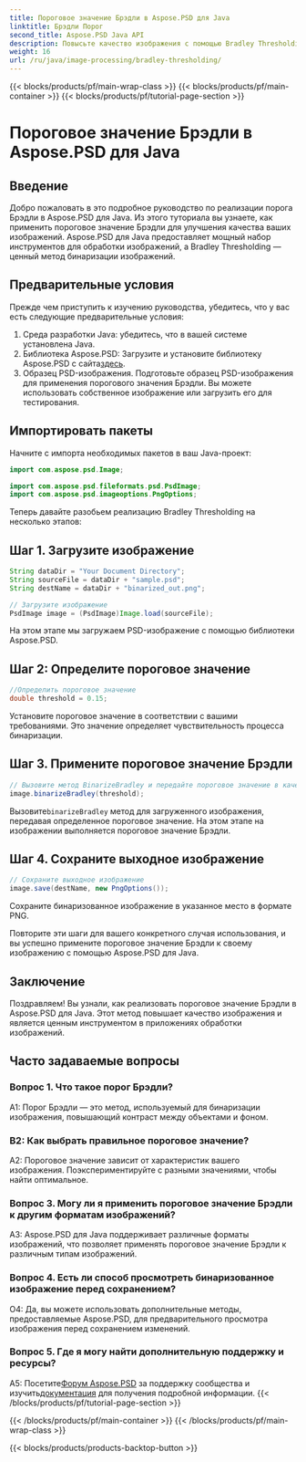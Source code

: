 ```yaml
---
title: Пороговое значение Брэдли в Aspose.PSD для Java
linktitle: Брэдли Порог
second_title: Aspose.PSD Java API
description: Повысьте качество изображения с помощью Bradley Thresholding в Aspose.PSD для Java. Следуйте нашему пошаговому руководству для эффективной бинаризации изображений.
weight: 16
url: /ru/java/image-processing/bradley-thresholding/
---
```


{{< blocks/products/pf/main-wrap-class >}}
{{< blocks/products/pf/main-container >}}
{{< blocks/products/pf/tutorial-page-section >}}

# Пороговое значение Брэдли в Aspose.PSD для Java

## Введение

Добро пожаловать в это подробное руководство по реализации порога Брэдли в Aspose.PSD для Java. Из этого туториала вы узнаете, как применить пороговое значение Брэдли для улучшения качества ваших изображений. Aspose.PSD для Java предоставляет мощный набор инструментов для обработки изображений, а Bradley Thresholding — ценный метод бинаризации изображений.

## Предварительные условия

Прежде чем приступить к изучению руководства, убедитесь, что у вас есть следующие предварительные условия:

1. Среда разработки Java: убедитесь, что в вашей системе установлена Java.
2.  Библиотека Aspose.PSD: Загрузите и установите библиотеку Aspose.PSD с сайта[здесь](https://releases.aspose.com/psd/java/).
3. Образец PSD-изображения. Подготовьте образец PSD-изображения для применения порогового значения Брэдли. Вы можете использовать собственное изображение или загрузить его для тестирования.

## Импортировать пакеты

Начните с импорта необходимых пакетов в ваш Java-проект:

```java
import com.aspose.psd.Image;

import com.aspose.psd.fileformats.psd.PsdImage;
import com.aspose.psd.imageoptions.PngOptions;
```

Теперь давайте разобьем реализацию Bradley Thresholding на несколько этапов:

## Шаг 1. Загрузите изображение

```java
String dataDir = "Your Document Directory";
String sourceFile = dataDir + "sample.psd";
String destName = dataDir + "binarized_out.png";

// Загрузите изображение
PsdImage image = (PsdImage)Image.load(sourceFile);
```

На этом этапе мы загружаем PSD-изображение с помощью библиотеки Aspose.PSD.

## Шаг 2: Определите пороговое значение

```java
//Определить пороговое значение
double threshold = 0.15;
```

Установите пороговое значение в соответствии с вашими требованиями. Это значение определяет чувствительность процесса бинаризации.

## Шаг 3. Примените пороговое значение Брэдли

```java
// Вызовите метод BinarizeBradley и передайте пороговое значение в качестве параметра.
image.binarizeBradley(threshold);
```

 Вызовите`binarizeBradley` метод для загруженного изображения, передавая определенное пороговое значение. На этом этапе на изображении выполняется пороговое значение Брэдли.

## Шаг 4. Сохраните выходное изображение

```java
// Сохраните выходное изображение
image.save(destName, new PngOptions());
```

Сохраните бинаризованное изображение в указанное место в формате PNG.

Повторите эти шаги для вашего конкретного случая использования, и вы успешно примените пороговое значение Брэдли к своему изображению с помощью Aspose.PSD для Java.

## Заключение

Поздравляем! Вы узнали, как реализовать пороговое значение Брэдли в Aspose.PSD для Java. Этот метод повышает качество изображения и является ценным инструментом в приложениях обработки изображений.

## Часто задаваемые вопросы

### Вопрос 1. Что такое порог Брэдли?

A1: Порог Брэдли — это метод, используемый для бинаризации изображения, повышающий контраст между объектами и фоном.

### В2: Как выбрать правильное пороговое значение?

A2: Пороговое значение зависит от характеристик вашего изображения. Поэкспериментируйте с разными значениями, чтобы найти оптимальное.

### Вопрос 3. Могу ли я применить пороговое значение Брэдли к другим форматам изображений?

A3: Aspose.PSD для Java поддерживает различные форматы изображений, что позволяет применять пороговое значение Брэдли к различным типам изображений.

### Вопрос 4. Есть ли способ просмотреть бинаризованное изображение перед сохранением?

О4: Да, вы можете использовать дополнительные методы, предоставляемые Aspose.PSD, для предварительного просмотра изображения перед сохранением изменений.

### Вопрос 5. Где я могу найти дополнительную поддержку и ресурсы?

 A5: Посетите[Форум Aspose.PSD](https://forum.aspose.com/c/psd/34) за поддержку сообщества и изучить[документация](https://reference.aspose.com/psd/java/) для получения подробной информации.
{{< /blocks/products/pf/tutorial-page-section >}}

{{< /blocks/products/pf/main-container >}}
{{< /blocks/products/pf/main-wrap-class >}}

{{< blocks/products/products-backtop-button >}}
